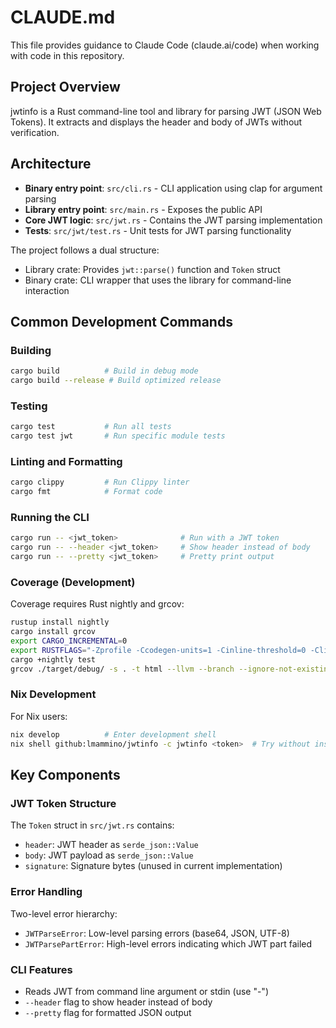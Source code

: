 # CLAUDE.md

This file provides guidance to Claude Code (claude.ai/code) when working with code in this repository.

## Project Overview

jwtinfo is a Rust command-line tool and library for parsing JWT (JSON Web Tokens). It extracts and displays the header and body of JWTs without verification.

## Architecture

- **Binary entry point**: `src/cli.rs` - CLI application using clap for argument parsing
- **Library entry point**: `src/main.rs` - Exposes the public API
- **Core JWT logic**: `src/jwt.rs` - Contains the JWT parsing implementation
- **Tests**: `src/jwt/test.rs` - Unit tests for JWT parsing functionality

The project follows a dual structure:
- Library crate: Provides `jwt::parse()` function and `Token` struct
- Binary crate: CLI wrapper that uses the library for command-line interaction

## Common Development Commands

### Building
```bash
cargo build          # Build in debug mode
cargo build --release # Build optimized release
```

### Testing
```bash
cargo test           # Run all tests
cargo test jwt       # Run specific module tests
```

### Linting and Formatting
```bash
cargo clippy         # Run Clippy linter
cargo fmt            # Format code
```

### Running the CLI
```bash
cargo run -- <jwt_token>              # Run with a JWT token
cargo run -- --header <jwt_token>     # Show header instead of body
cargo run -- --pretty <jwt_token>     # Pretty print output
```

### Coverage (Development)
Coverage requires Rust nightly and grcov:
```bash
rustup install nightly
cargo install grcov
export CARGO_INCREMENTAL=0
export RUSTFLAGS="-Zprofile -Ccodegen-units=1 -Cinline-threshold=0 -Clink-dead-code -Coverflow-checks=off -Zno-landing-pads"
cargo +nightly test
grcov ./target/debug/ -s . -t html --llvm --branch --ignore-not-existing -o ./target/debug/coverage/
```

### Nix Development
For Nix users:
```bash
nix develop          # Enter development shell
nix shell github:lmammino/jwtinfo -c jwtinfo <token>  # Try without installing
```

## Key Components

### JWT Token Structure
The `Token` struct in `src/jwt.rs` contains:
- `header`: JWT header as `serde_json::Value`
- `body`: JWT payload as `serde_json::Value`
- `signature`: Signature bytes (unused in current implementation)

### Error Handling
Two-level error hierarchy:
- `JWTParseError`: Low-level parsing errors (base64, JSON, UTF-8)
- `JWTParsePartError`: High-level errors indicating which JWT part failed

### CLI Features
- Reads JWT from command line argument or stdin (use "-")
- `--header` flag to show header instead of body
- `--pretty` flag for formatted JSON output